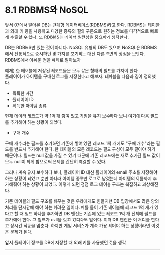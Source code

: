 
# 8.1 RDBMS와 NoSQL
앞서 07에서 알아본 DB는 관계형 데이터베이스(RDBMS)라고 한다. RDBMS는 테이블과 외래 키 등을 사용하고 다양한 종류의 질의 구문으로 원하는 정보를 
다각적으로 빠르게 추출할 수 있다. 또 RDBMS는 데이터 일관성을 중요하게 생각한다. <br/>

DB는 RDBMS만 있는 것이 아니다. NoSQL 유형의 DB도 있으며 NoSQL은 RDBMS에서 전통적으로 중시하던 몇 가지를 포기하는 대신 다른 측면의 장점을 보인다.
RDBMS에서 아쉬운 점을 예제로 알아보자 <br/>

예제) 한 테이블에 저장된 레코드들은 모두 같은 형태의 필드를 가져야 한다. <br/>
플레이어가 아이템을 구매한 로그를 저장한다고 해보자. 테이블을 다음과 같이 정의했다.
* 획득한 시간
* 플레이어 ID
* 획득한 아이템 종류

현재 데이터 레코드가 약 1억 개 쌓여 있고 게임을 유지 보수하다 보니 여기에 다음 필드를 추가해야 하는 상황이 되었다.
* 구매 개수

구매 개수라는 필드를 추가하면 기존에 쌓여 있던 레코드 1억 개에도 "구매 개수"라는 필드를 반드시 추가해야 한다. 한 테이블의 모든 레코드는 
필드 구성이 모두 같아야 하기 때문이다. 필드는 null 값을 가질 수 있기 때문에 기존 레코드에는 새로 추가된 필드 값이 모두 null이 되게 함으로써
문제를 간단히 해결할 수 있다. <br/>

그러나 계속 유지 보수하다 보니, 플레이어 ID 대신 플레이어의 email 주소를 저장해야 하는 상황이 되었고 뿐만 아니라 아이템 종류만 로그로 남겼는데 
아이템의 이름까지 추가해줘야 하는 상황이 되었다. 이렇게 되면 점점 로그 테이블 구조는 복잡하고 괴상해진다. <br/>

기존 테이블의 필드 구조를 바꾸는 것은 우리에게도 힘들지만 DB 입장에서도 많은 양의 처리를 단시간에 해야 하는 어려운 일이다.
예를 들어 기존 테이블에 레코드 1억 개가 있다고 할 때 필드 하나를 추가하면 DB 엔진은 기존에 있는 레코드 1억 개 전체에 필드를 추가해야 한다.
그 필드가 null을 갖고 있더라도 말이다. 이때 DB 엔진은 이 처리를 한다고 장시간 작동을 멈춘다. 하지만 게임 서비스가 계속 가용 되어야 하는 상황이라면
이것은 문제가 된다. <br/>

앞서 플레이어 정보를 DB에 저장할 때 외래 키를 사용했던 것을 생각

<hr/><br/><br/>
